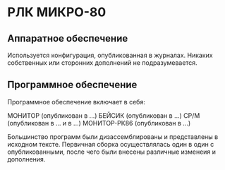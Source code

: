# РЛК МИКРО-80

## Аппаратное обеспечение

Используется конфигурация, опубликованная в журналах. Никаких собственных или сторонних дополнений не подразумевается.

## Программное обеспечение

Программное обеспечение включает в себя:

МОНИТОР (опубликован в ...)
БЕЙСИК (опубликован в ...)
CP/M (опубликован в ... и в ...)
МОНИТОР-РК86 (опубликован в ...)

Большинство программ были дизассемблированы и представлены в исходном тексте.
Первичная сборка осуществлялась один в один с опубликованными, после чего были внесены различные изменеия и дополнения.
